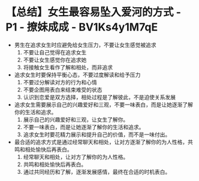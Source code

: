# 【总结】女生最容易坠入爱河的方式 - P1 - 撩妹成成 - BV1Ks4y1M7qE

-   男生在追求女生时应避免给女生压力，不要让女生感觉被追求
    1.  不要让自己觉得在追求女生
    2.  不要让女生感觉你在追求她
    3.  将接触女生看作了解和相处，而非追求
-   追求女生时要保持平衡心态，不要过度解读和给予压力
    1.  不要过分解读对方的行为和心情
    2.  不要企图用表白来结束难受的状态
    3.  认识到恋爱是双方选择，相处过程是了解彼此，不是迫使关系发展
-   追求女生需要展示自己的兴趣爱好和三观，不要一味表白，而是让她逐渐了解你的生活和追求。
    1.  展示自己的兴趣爱好和三观，让女生了解你。
    2.  不要一味表白，而是让她逐渐了解你的生活和追求。
    3.  追求女生时要花精力展示和提升自己的价值，而不是一味付出。
-   最合适的追求方式是通过经常聊天和相处，让对方逐渐了解你的为人性格，共鸣和相处愉快后再表白。
    1.  经常聊天和相处，让对方了解你的为人性格。
    2.  共鸣和相处愉快后再表白。
    3.  通过共同经历和了解，逐渐发展感情，最终在合适的时机表白。